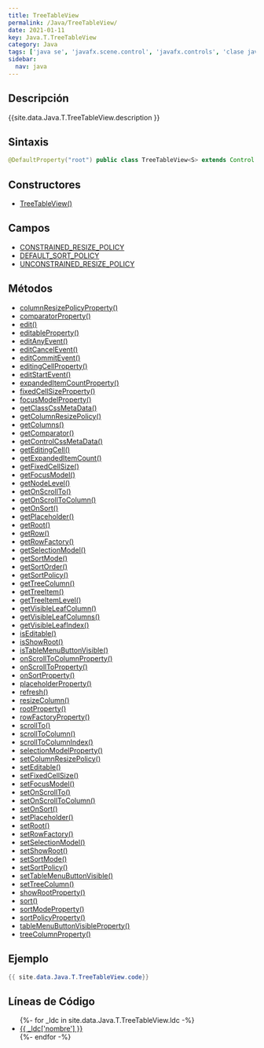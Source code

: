 ```yaml
---
title: TreeTableView
permalink: /Java/TreeTableView/
date: 2021-01-11
key: Java.T.TreeTableView
category: Java
tags: ['java se', 'javafx.scene.control', 'javafx.controls', 'clase java', 'JavaFX 8.0']
sidebar: 
  nav: java
---
```


## Descripción
{{site.data.Java.T.TreeTableView.description }}

## Sintaxis
~~~java
@DefaultProperty("root") public class TreeTableView<S> extends Control
~~~

## Constructores
* [TreeTableView()](/Java/TreeTableView/TreeTableView/)

## Campos
* [CONSTRAINED_RESIZE_POLICY](/Java/TreeTableView/CONSTRAINED_RESIZE_POLICY)
* [DEFAULT_SORT_POLICY](/Java/TreeTableView/DEFAULT_SORT_POLICY)
* [UNCONSTRAINED_RESIZE_POLICY](/Java/TreeTableView/UNCONSTRAINED_RESIZE_POLICY)

## Métodos
* [columnResizePolicyProperty()](/Java/TreeTableView/columnResizePolicyProperty)
* [comparatorProperty()](/Java/TreeTableView/comparatorProperty)
* [edit()](/Java/TreeTableView/edit)
* [editableProperty()](/Java/TreeTableView/editableProperty)
* [editAnyEvent()](/Java/TreeTableView/editAnyEvent)
* [editCancelEvent()](/Java/TreeTableView/editCancelEvent)
* [editCommitEvent()](/Java/TreeTableView/editCommitEvent)
* [editingCellProperty()](/Java/TreeTableView/editingCellProperty)
* [editStartEvent()](/Java/TreeTableView/editStartEvent)
* [expandedItemCountProperty()](/Java/TreeTableView/expandedItemCountProperty)
* [fixedCellSizeProperty()](/Java/TreeTableView/fixedCellSizeProperty)
* [focusModelProperty()](/Java/TreeTableView/focusModelProperty)
* [getClassCssMetaData()](/Java/TreeTableView/getClassCssMetaData)
* [getColumnResizePolicy()](/Java/TreeTableView/getColumnResizePolicy)
* [getColumns()](/Java/TreeTableView/getColumns)
* [getComparator()](/Java/TreeTableView/getComparator)
* [getControlCssMetaData()](/Java/TreeTableView/getControlCssMetaData)
* [getEditingCell()](/Java/TreeTableView/getEditingCell)
* [getExpandedItemCount()](/Java/TreeTableView/getExpandedItemCount)
* [getFixedCellSize()](/Java/TreeTableView/getFixedCellSize)
* [getFocusModel()](/Java/TreeTableView/getFocusModel)
* [getNodeLevel()](/Java/TreeTableView/getNodeLevel)
* [getOnScrollTo()](/Java/TreeTableView/getOnScrollTo)
* [getOnScrollToColumn()](/Java/TreeTableView/getOnScrollToColumn)
* [getOnSort()](/Java/TreeTableView/getOnSort)
* [getPlaceholder()](/Java/TreeTableView/getPlaceholder)
* [getRoot()](/Java/TreeTableView/getRoot)
* [getRow()](/Java/TreeTableView/getRow)
* [getRowFactory()](/Java/TreeTableView/getRowFactory)
* [getSelectionModel()](/Java/TreeTableView/getSelectionModel)
* [getSortMode()](/Java/TreeTableView/getSortMode)
* [getSortOrder()](/Java/TreeTableView/getSortOrder)
* [getSortPolicy()](/Java/TreeTableView/getSortPolicy)
* [getTreeColumn()](/Java/TreeTableView/getTreeColumn)
* [getTreeItem()](/Java/TreeTableView/getTreeItem)
* [getTreeItemLevel()](/Java/TreeTableView/getTreeItemLevel)
* [getVisibleLeafColumn()](/Java/TreeTableView/getVisibleLeafColumn)
* [getVisibleLeafColumns()](/Java/TreeTableView/getVisibleLeafColumns)
* [getVisibleLeafIndex()](/Java/TreeTableView/getVisibleLeafIndex)
* [isEditable()](/Java/TreeTableView/isEditable)
* [isShowRoot()](/Java/TreeTableView/isShowRoot)
* [isTableMenuButtonVisible()](/Java/TreeTableView/isTableMenuButtonVisible)
* [onScrollToColumnProperty()](/Java/TreeTableView/onScrollToColumnProperty)
* [onScrollToProperty()](/Java/TreeTableView/onScrollToProperty)
* [onSortProperty()](/Java/TreeTableView/onSortProperty)
* [placeholderProperty()](/Java/TreeTableView/placeholderProperty)
* [refresh()](/Java/TreeTableView/refresh)
* [resizeColumn()](/Java/TreeTableView/resizeColumn)
* [rootProperty()](/Java/TreeTableView/rootProperty)
* [rowFactoryProperty()](/Java/TreeTableView/rowFactoryProperty)
* [scrollTo()](/Java/TreeTableView/scrollTo)
* [scrollToColumn()](/Java/TreeTableView/scrollToColumn)
* [scrollToColumnIndex()](/Java/TreeTableView/scrollToColumnIndex)
* [selectionModelProperty()](/Java/TreeTableView/selectionModelProperty)
* [setColumnResizePolicy()](/Java/TreeTableView/setColumnResizePolicy)
* [setEditable()](/Java/TreeTableView/setEditable)
* [setFixedCellSize()](/Java/TreeTableView/setFixedCellSize)
* [setFocusModel()](/Java/TreeTableView/setFocusModel)
* [setOnScrollTo()](/Java/TreeTableView/setOnScrollTo)
* [setOnScrollToColumn()](/Java/TreeTableView/setOnScrollToColumn)
* [setOnSort()](/Java/TreeTableView/setOnSort)
* [setPlaceholder()](/Java/TreeTableView/setPlaceholder)
* [setRoot()](/Java/TreeTableView/setRoot)
* [setRowFactory()](/Java/TreeTableView/setRowFactory)
* [setSelectionModel()](/Java/TreeTableView/setSelectionModel)
* [setShowRoot()](/Java/TreeTableView/setShowRoot)
* [setSortMode()](/Java/TreeTableView/setSortMode)
* [setSortPolicy()](/Java/TreeTableView/setSortPolicy)
* [setTableMenuButtonVisible()](/Java/TreeTableView/setTableMenuButtonVisible)
* [setTreeColumn()](/Java/TreeTableView/setTreeColumn)
* [showRootProperty()](/Java/TreeTableView/showRootProperty)
* [sort()](/Java/TreeTableView/sort)
* [sortModeProperty()](/Java/TreeTableView/sortModeProperty)
* [sortPolicyProperty()](/Java/TreeTableView/sortPolicyProperty)
* [tableMenuButtonVisibleProperty()](/Java/TreeTableView/tableMenuButtonVisibleProperty)
* [treeColumnProperty()](/Java/TreeTableView/treeColumnProperty)

## Ejemplo
~~~java
{{ site.data.Java.T.TreeTableView.code}}
~~~

## Líneas de Código
<ul>
{%- for _ldc in site.data.Java.T.TreeTableView.ldc -%}
   <li>
       <a href="{{_ldc['url'] }}">{{ _ldc['nombre'] }}</a>
   </li>
{%- endfor -%}
</ul>
